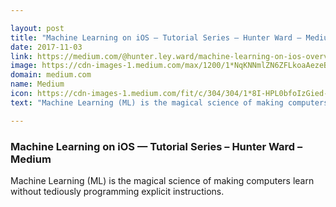 ```yaml
---

layout: post
title: "Machine Learning on iOS — Tutorial Series – Hunter Ward – Medium"
date: 2017-11-03
link: https://medium.com/@hunter.ley.ward/machine-learning-on-ios-overview-a3642960e2af?source=rss------machine_learning-5
image: https://cdn-images-1.medium.com/max/1200/1*NqKNNmlZN6ZFLkoaAezeBA.png
domain: medium.com
name: Medium
icon: https://cdn-images-1.medium.com/fit/c/304/304/1*8I-HPL0bfoIzGied-dzOvA.png
text: "Machine Learning (ML) is the magical science of making computers learn without tediously programming explicit instructions."

---
```


### Machine Learning on iOS — Tutorial Series – Hunter Ward – Medium

Machine Learning (ML) is the magical science of making computers learn without tediously programming explicit instructions.